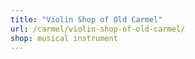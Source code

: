 ```yaml
---
title: "Violin Shop of Old Carmel"
url: /carmel/violin-shop-of-old-carmel/
shop: musical instrument
---
```

